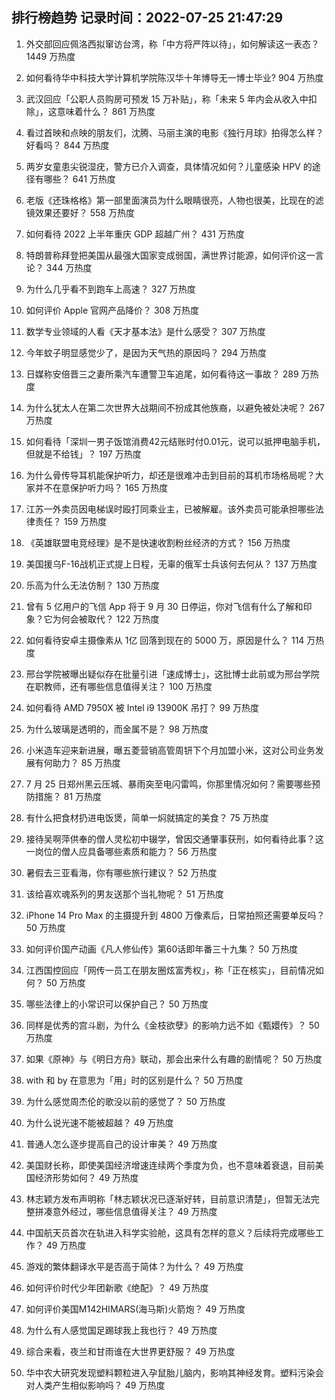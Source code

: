 
## 排行榜趋势 记录时间：2022-07-25 21:47:29
  
  1. 外交部回应佩洛西拟窜访台湾，称「中方将严阵以待」，如何解读这一表态？ 1449 万热度
    
  2. 如何看待华中科技大学计算机学院陈汉华十年博导无一博士毕业? 904 万热度
    
  3. 武汉回应「公职人员购房可预发 15 万补贴」，称「未来 5 年内会从收入中扣除」，这意味着什么？ 861 万热度
    
  4. 看过首映和点映的朋友们，沈腾、马丽主演的电影《独行月球》拍得怎么样？好看吗？ 844 万热度
    
  5. 两岁女童患尖锐湿疣，警方已介入调查，具体情况如何？儿童感染 HPV 的途径有哪些？ 641 万热度
    
  6. 老版《还珠格格》第一部里面演员为什么眼睛很亮，人物也很美，比现在的滤镜效果还要好？ 558 万热度
    
  7. 如何看待 2022 上半年重庆 GDP 超越广州？ 431 万热度
    
  8. 特朗普称拜登把美国从最强大国家变成弱国，满世界讨能源，如何评价这一言论？ 344 万热度
    
  9. 为什么几乎看不到跑车上高速？ 327 万热度
    
  10. 如何评价 Apple 官网产品降价？ 308 万热度
    
  11. 数学专业领域的人看《天才基本法》是什么感受？ 307 万热度
    
  12. 今年蚊子明显感觉少了，是因为天气热的原因吗？ 294 万热度
    
  13. 日媒称安倍晋三之妻所乘汽车遭警卫车追尾，如何看待这一事故？ 289 万热度
    
  14. 为什么犹太人在第二次世界大战期间不扮成其他族裔，以避免被处决呢？ 267 万热度
    
  15. 如何看待「深圳一男子饭馆消费42元结账时付0.01元，说可以抵押电脑手机，但就是不给钱」？ 197 万热度
    
  16. 为什么骨传导耳机能保护听力，却还是很难冲击到目前的耳机市场格局呢？大家并不在意保护听力吗？ 165 万热度
    
  17. 江苏一外卖员因电梯误时殴打同乘业主，已被解雇。该外卖员可能承担哪些法律责任？ 159 万热度
    
  18. 《英雄联盟电竞经理》是不是快速收割粉丝经济的方式？ 156 万热度
    
  19. 美国援乌F-16战机正式提上日程，无辜的俄军士兵该何去何从？ 137 万热度
    
  20. 乐高为什么无法仿制？ 130 万热度
    
  21. 曾有 5 亿用户的飞信 App 将于 9 月 30 日停运，你对飞信有什么了解和印象？它为何会被取代？ 122 万热度
    
  22. 如何看待安卓主摄像素从 1亿 回落到现在的 5000 万，原因是什么？ 114 万热度
    
  23. 邢台学院被曝出疑似存在批量引进「速成博士」，这批博士此前或为邢台学院在职教师，还有哪些信息值得关注？ 100 万热度
    
  24. 如何看待 AMD 7950X 被 Intel i9 13900K 吊打？ 99 万热度
    
  25. 为什么玻璃是透明的，而金属不是？ 98 万热度
    
  26. 小米造车迎来新进展，曝五菱营销高管周钘下个月加盟小米，这对公司业务发展有何助力？ 85 万热度
    
  27. 7 月 25 日郑州黑云压城、暴雨突至电闪雷鸣，你那里情况如何？需要哪些预防措施？ 81 万热度
    
  28. 有什么把食材扔进电饭煲，简单一焖就搞定的美食？ 75 万热度
    
  29. 接待吴啊萍供奉的僧人灵松初中辍学，曾因交通肇事获刑，如何看待此事？这一岗位的僧人应具备哪些素质和能力？ 56 万热度
    
  30. 暑假去三亚看海，你有哪些旅行建议？ 52 万热度
    
  31. 该给喜欢魂系列的男友送那个当礼物呢？ 51 万热度
    
  32. iPhone 14 Pro Max 的主摄提升到 4800 万像素后，日常拍照还需要单反吗？ 50 万热度
    
  33. 如何评价国产动画《凡人修仙传》第60话即年番三十九集？ 50 万热度
    
  34. 江西国控回应「网传一员工在朋友圈炫富秀权」，称「正在核实」，目前情况如何？ 50 万热度
    
  35. 哪些法律上的小常识可以保护自己？ 50 万热度
    
  36. 同样是优秀的宫斗剧，为什么《金枝欲孽》的影响力远不如《甄嬛传》？ 50 万热度
    
  37. 如果《原神》与《明日方舟》联动，那会出来什么有趣的剧情呢？ 50 万热度
    
  38. with 和 by 在意思为「用」时的区别是什么？ 50 万热度
    
  39. 为什么感觉周杰伦的歌没以前的感觉了？ 50 万热度
    
  40. 为什么说光速不能被超越？ 49 万热度
    
  41. 普通人怎么逐步提高自己的设计审美？ 49 万热度
    
  42. 美国财长称，即使美国经济增速连续两个季度为负，也不意味着衰退，目前美国经济形势如何？ 49 万热度
    
  43. 林志颖方发布声明称「林志颖状况已逐渐好转，目前意识清楚」，但暂无法完整拼凑意外经过，哪些信息值得关注？ 49 万热度
    
  44. 中国航天员首次在轨进入科学实验舱，这具有怎样的意义？后续将完成哪些工作？ 49 万热度
    
  45. 游戏的繁体翻译水平是否高于简体？为什么？ 49 万热度
    
  46. 如何评价时代少年团新歌《绝配》？ 49 万热度
    
  47. 如何评价美国M142HIMARS(海马斯)火箭炮？ 49 万热度
    
  48. 为什么有人感觉国足踢球我上我也行？ 49 万热度
    
  49. 综合来看，夜兰和甘雨谁在大世界更舒服？ 49 万热度
    
  50. 华中农大研究发现塑料颗粒进入孕鼠胎儿脑内，影响其神经发育。塑料污染会对人类产生相似影响吗？ 49 万热度
    